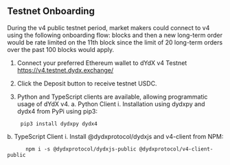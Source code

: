## Testnet Onboarding

During the v4 public testnet period, market makers could connect to v4 using the following onboarding flow:  blocks and then a new long-term order would be rate limited on the 11th block since the limit of 20 long-term orders over the past 100 blocks would apply.

1. Connect your preferred Ethereum wallet to dYdX v4 Testnet https://v4.testnet.dydx.exchange/
2. Click the Deposit button to receive testnet USDC.
3. Python and TypeScript clients are available, allowing programmatic usage of dYdX v4.
  a. Python Client
    i. Installation using dydxpy and dydx4 from PyPi using pip3:
   
	    pip3 install dydxpy dydx4

  b. TypeScript Client
    i. Install @dydxprotocol/dydxjs and v4-client from NPM:

		  npm i -s @dydxprotocol/dydxjs-public @dydxprotocol/v4-client-public
